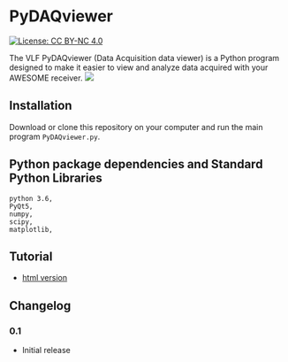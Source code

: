 # PyDAQviewer
[![License: CC BY-NC 4.0](https://img.shields.io/badge/License-CC%20BY--NC%204.0-lightgrey.svg)](http://creativecommons.org/licenses/by-nc/4.0/) 

The VLF PyDAQviewer (Data Acquisition data viewer) is a Python program designed to make it easier to view and analyze data acquired with your AWESOME receiver.
![](https://iswi-tunisia.github.io/PyDAQviewer/docs/imgs/SelectDate_PyDAQviewer.png)

## Installation
Download or clone this repository on your computer and run the main program `PyDAQviewer.py`.

## Python package dependencies and Standard Python Libraries 

    python 3.6,
    PyQt5,
    numpy,
    scipy,
    matplotlib,
    
   
## Tutorial
* [html version](https://iswi-tunisia.github.io/PyDAQviewer/docs/Tutorial.html)

## Changelog

### 0.1
* Initial release
